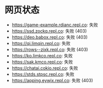 # 网页状态
- https://game-example.rdianc.repl.co: 失败
- https://ssd.zockq.repl.co: 失败 (403)
- https://deo.babox.repl.co: 失败 (403)
- https://qi.limqin.repl.co: 失败
- https://rows--zixk.repl.co: 失败 (403)
- https://ko.limkco.repl.co: 失败
- https://sak.kmco.repl.co: 失败
- https://chatai.cokio.repl.co: 失败
- https://stds.stpsc.repl.co: 失败
- https://apping.eywjx.repl.co: 失败 (403)
